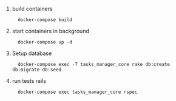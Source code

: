1. build containers

   ```
     docker-compose build
   ```

1. start containers in background

   ```
     docker-compose up -d
   ```

1. Setup database

   ```
     docker-compose exec -T tasks_manager_core rake db:create db:migrate db:seed

   ```

1. run tests rails

   ```
     docker-compose exec tasks_manager_core rspec
   ```
